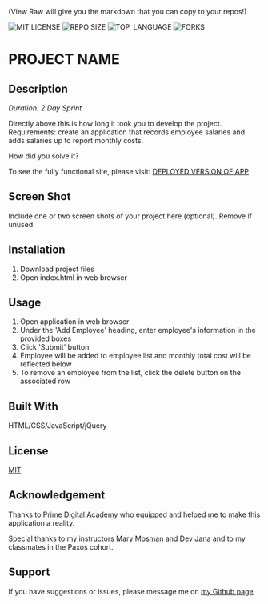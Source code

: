 (View Raw will give you the markdown that you can copy to your repos!)

![MIT LICENSE](https://img.shields.io/github/license/ericelvendahl/jquery-salary-calculator/.svg?style=flat-square)
![REPO SIZE](https://img.shields.io/github/repo-size/ericelvendahl/jquery-salary-calculator/.svg?style=flat-square)
![TOP_LANGUAGE](https://img.shields.io/github/languages/top/ericelvendahl/jquery-salary-calculator/.svg?style=flat-square)
![FORKS](https://img.shields.io/github/forks/ericelvendahl/jquery-salary-calculator/.svg?style=social)

# PROJECT NAME

## Description

_Duration: 2 Day Sprint_

Directly above this is how long it took you to develop the project. Requirements: create an application that records employee salaries and adds salaries up to report monthly costs.

How did you solve it?

To see the fully functional site, please visit: [DEPLOYED VERSION OF APP](www.heroku.com)

## Screen Shot

Include one or two screen shots of your project here (optional). Remove if unused.

## Installation

1. Download project files
2. Open index.html in web browser

## Usage

1. Open application in web browser
2. Under the 'Add Employee' heading, enter employee's information in the provided boxes
3. Click 'Submit' button
4. Employee will be added to employee list and monthly total cost will be reflected below
5. To remove an employee from the list, click the delete button on the associated row

## Built With

HTML/CSS/JavaScript/jQuery

## License
    
[MIT](https://choosealicense.com/licenses/mit/)

## Acknowledgement

Thanks to [Prime Digital Academy](www.primeacademy.io) who equipped and helped me to make this application a reality.

Special thanks to my instructors [Mary Mosman](https://github.com/mbMosman) and [Dev Jana](https://github.com/devjanaprime) and to my classmates in the Paxos cohort.

## Support

If you have suggestions or issues, please message me on [my Github page](https://github.com/ericelvendahl/)
